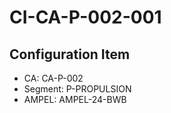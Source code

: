 # CI-CA-P-002-001

## Configuration Item
- CA: CA-P-002
- Segment: P-PROPULSION
- AMPEL: AMPEL-24-BWB
